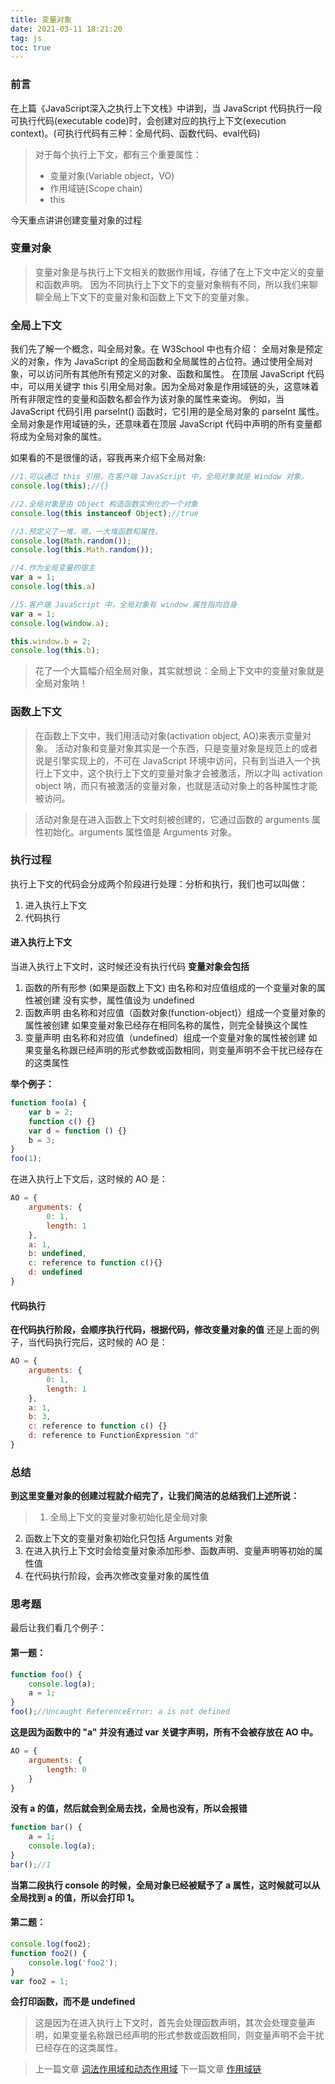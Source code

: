 ```yaml
---
title: 变量对象
date: 2021-03-11 18:21:20
tag: js
toc: true
---
```


### 前言
在上篇《JavaScript深入之执行上下文栈》中讲到，当 JavaScript 代码执行一段可执行代码(executable code)时，会创建对应的执行上下文(execution context)。(可执行代码有三种：全局代码、函数代码、eval代码)
>对于每个执行上下文，都有三个重要属性：
>* 变量对象(Variable object，VO)
>* 作用域链(Scope chain)
>* this

今天重点讲讲创建变量对象的过程

### 变量对象
>变量对象是与执行上下文相关的数据作用域，存储了在上下文中定义的变量和函数声明。
>因为不同执行上下文下的变量对象稍有不同，所以我们来聊聊全局上下文下的变量对象和函数上下文下的变量对象。

### 全局上下文
我们先了解一个概念，叫全局对象。在 W3School 中也有介绍：
全局对象是预定义的对象，作为 JavaScript 的全局函数和全局属性的占位符。通过使用全局对象，可以访问所有其他所有预定义的对象、函数和属性。
在顶层 JavaScript 代码中，可以用关键字 this 引用全局对象。因为全局对象是作用域链的头，这意味着所有非限定性的变量和函数名都会作为该对象的属性来查询。
例如，当JavaScript 代码引用 parseInt() 函数时，它引用的是全局对象的 parseInt 属性。全局对象是作用域链的头，还意味着在顶层 JavaScript 代码中声明的所有变量都将成为全局对象的属性。

如果看的不是很懂的话，容我再来介绍下全局对象:
```js
//1.可以通过 this 引用，在客户端 JavaScript 中，全局对象就是 Window 对象。
console.log(this);//{}

//2.全局对象是由 Object 构造函数实例化的一个对象
console.log(this instanceof Object);//true

//3.预定义了一堆，嗯，一大堆函数和属性。
console.log(Math.random());
console.log(this.Math.random());

//4.作为全局变量的宿主
var a = 1;
console.log(this.a)

//5.客户端 JavaScript 中，全局对象有 window 属性指向自身
var a = 1;
console.log(window.a);

this.window.b = 2;
console.log(this.b);
```
>花了一个大篇幅介绍全局对象，其实就想说：全局上下文中的变量对象就是全局对象呐！

### 函数上下文
>在函数上下文中，我们用活动对象(activation object, AO)来表示变量对象。
活动对象和变量对象其实是一个东西，只是变量对象是规范上的或者说是引擎实现上的，不可在 JavaScript 环境中访问，只有到当进入一个执行上下文中，这个执行上下文的变量对象才会被激活，所以才叫 activation object 呐，而只有被激活的变量对象，也就是活动对象上的各种属性才能被访问。

>活动对象是在进入函数上下文时刻被创建的，它通过函数的 arguments 属性初始化。arguments 属性值是 Arguments 对象。

### 执行过程
执行上下文的代码会分成两个阶段进行处理：分析和执行，我们也可以叫做：
1. 进入执行上下文
2. 代码执行

#### 进入执行上下文
当进入执行上下文时，这时候还没有执行代码
**变量对象会包括**
1. 函数的所有形参 (如果是函数上下文)
    由名称和对应值组成的一个变量对象的属性被创建
    没有实参，属性值设为 undefined
2. 函数声明
    由名称和对应值（函数对象(function-object)）组成一个变量对象的属性被创建
    如果变量对象已经存在相同名称的属性，则完全替换这个属性
3. 变量声明
    由名称和对应值（undefined）组成一个变量对象的属性被创建
    如果变量名称跟已经声明的形式参数或函数相同，则变量声明不会干扰已经存在的这类属性

**举个例子：**
```js
function foo(a) {
    var b = 2;
    function c() {}
    var d = function () {}
    b = 3;
}
foo(1);
```
在进入执行上下文后，这时候的 AO 是：
```js
AO = {
    arguments: {
        0: 1,
        length: 1
    },
    a: 1,
    b: undefined,
    c: reference to function c(){}
    d: undefined
}
```

#### 代码执行
**在代码执行阶段，会顺序执行代码，根据代码，修改变量对象的值**
还是上面的例子，当代码执行完后，这时候的 AO 是：
```js
AO = {
    arguments: {
        0: 1,
        length: 1
    },
    a: 1,
    b: 3,
    c: reference to function c() {}
    d: reference to FunctionExpression "d"
}
```

### 总结
**到这里变量对象的创建过程就介绍完了，让我们简洁的总结我们上述所说：**
>1. 全局上下文的变量对象初始化是全局对象
2. 函数上下文的变量对象初始化只包括 Arguments 对象
3. 在进入执行上下文时会给变量对象添加形参、函数声明、变量声明等初始的属性值
4. 在代码执行阶段，会再次修改变量对象的属性值

### 思考题
最后让我们看几个例子：
#### 第一题：
```js
function foo() {
    console.log(a);
    a = 1;
}
foo();//Uncaught ReferenceError: a is not defined
```
**这是因为函数中的 "a" 并没有通过 var 关键字声明，所有不会被存放在 AO 中。**
```js
AO = {
    arguments: {
        length: 0
    }
}
```
**没有 a 的值，然后就会到全局去找，全局也没有，所以会报错**

```js
function bar() {
    a = 1;
    console.log(a);
}
bar();//1
```
**当第二段执行 console 的时候，全局对象已经被赋予了 a 属性，这时候就可以从全局找到 a 的值，所以会打印 1。**

#### 第二题：
```js
console.log(foo2);
function foo2() {
    console.log('foo2');
}
var foo2 = 1;
```
**会打印函数，而不是 undefined**
>这是因为在进入执行上下文时，首先会处理函数声明，其次会处理变量声明，如果变量名称跟已经声明的形式参数或函数相同，则变量声明不会干扰已经存在的这类属性。


>上一篇文章 [词法作用域和动态作用域](/All/js/deepStudy/third "执行上下文栈")
>下一篇文章 [作用域链](/All/js/deepStudy/five "作用域链")